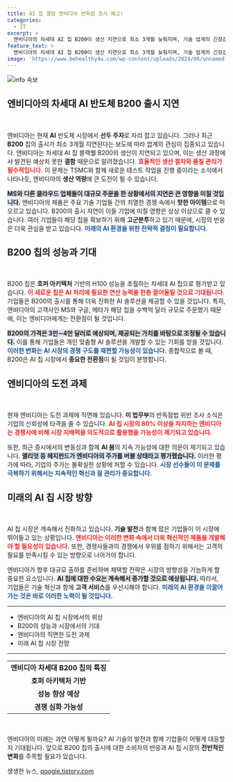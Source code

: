 ```yaml
---
title: AI 칩 결함 엔비디아 반독점 조사 예고!
categories:
  - IT
excerpt: >
  엔비디아의 차세대 AI 칩 B200이 생산 지연으로 최소 3개월 늦춰지며, 기술 업계의 긴장감이 고조되고 있습니다. 주요 고객들은 수십조 원어치 주문을 했으나 반독점 조사와 악재가 겹치며, 엔비디아의 주가는 불안한 상황에 놓였습니다.
feature_text: >
  엔비디아의 차세대 AI 칩 B200이 생산 지연으로 최소 3개월 늦춰지며, 기술 업계의 긴장감이 고조되고 있습니다. 주요 고객들은 수십조 원어치 주문을 했으나 반독점 조사와 악재가 겹치며, 엔비디아의 주가는 불안한 상황에 놓였습니다.
image: 'https://www.behealthy4u.com/wp-content/uploads/2024/06/unnamed-file.png'
---
```


<p><img src="https://www.behealthy4u.com/wp-content/uploads/2024/06/unnamed-file.png" alt="info 속보" /></p>

<h2 data-ke-size="size26">엔비디아의 차세대 AI 반도체 B200 출시 지연</h2>

<p data-ke-size="size16">&nbsp;</p>

<p>엔비디아는 현재 <strong>AI</strong> 반도체 시장에서 <strong>선두 주자</strong>로 자리 잡고 있습니다. 그러나 최근 <strong>B200</strong> 칩의 출시가 최소 3개월 지연된다는 보도에 따라 업계의 관심이 집중되고 있습니다. 엔비디아는 차세대 AI 칩 블랙웰 B200의 생산이 지연되고 있으며, 이는 생산 과정에서 발견된 예상치 못한 <strong>결함</strong> 때문으로 알려졌습니다. <b><span style="color: #ee2323;">효율적인 생산 절차와 품질 관리가 필수적입니다.</span></b> 이 문제는 TSMC와 함께 새로운 테스트 작업을 진행 중이라는 소식에서 나타나듯, 엔비디아의 <strong>생산 역량</strong>에 큰 도전이 될 수 있습니다.</p>

<p><b><span style="background-color: #21538527;">MS와 다른 클라우드 업체들이 대규모 주문을 한 상황에서의 지연은 큰 영향을 미칠 것입니다.</span></b> 엔비디아의 제품은 주요 기술 기업들 간의 치열한 경쟁 속에서 <strong>핫한 아이템</strong>으로 떠오르고 있습니다. B200의 출시 지연이 이들 기업에 미칠 영향은 상상 이상으로 클 수 있습니다. 여러 기업들이 해당 칩을 확보하기 위해 <strong>고군분투</strong>하고 있기 때문에, 시장의 반응은 더욱 관심을 받고 있습니다. <b><span style="color: #1a5490;">미래의 AI 환경을 위한 전략적 결정이 필요합니다.</span></b></p>

<h2 data-ke-size="size26">B200 칩의 성능과 기대</h2>

<p data-ke-size="size16">&nbsp;</p>

<p>B200 칩은 <b>호퍼 아키텍처</b> 기반의 H100 성능을 초월하는 차세대 AI 칩으로 평가받고 있습니다. <b><span style="color: #ee2323;">이 새로운 칩은 AI 처리에 필요한 연산 능력을 한층 끌어올릴 것으로 기대됩니다.</span></b> 기업들은 B200의 출시를 통해 더욱 진화한 AI 솔루션을 제공할 수 있을 것입니다. 특히, 엔비디아의 고객사인 MS와 구글, 메타가 해당 칩을 수백억 달러 규모로 주문했기 때문에, 이는 엔비디아에게는 전환점이 될 것입니다.</p>

<p><b><span style="background-color: #21538527;">B200의 가격은 3만∼4만 달러로 예상되며, 제공되는 가치를 바탕으로 조정될 수 있습니다.</span></b> 이를 통해 기업들은 개인 맞춤형 AI 솔루션을 개발할 수 있는 기회를 얻을 것입니다. <b><span style="color: #1a5490;">이러한 변화는 AI 시장의 <strong>경쟁 구도</strong>를 재편할 가능성이 있습니다.</span></b> 종합적으로 볼 때, B200은 AI 칩 시장에서 <strong>중요한 전환점</strong>이 될 것임이 분명합니다.</p>

<h2 data-ke-size="size26">엔비디아의 도전 과제</h2>

<p data-ke-size="size16">&nbsp;</p>

<p>현재 엔비디아는 도전 과제에 직면해 있습니다. <b>미 법무부</b>의 반독점법 위반 조사 소식은 기업의 신뢰성에 타격을 줄 수 있습니다. <b><span style="color: #ee2323;">AI 칩 시장의 80% 이상을 차지하는 엔비디아는 경쟁사에 비해 시장 지배력을 의도적으로 활용했을 가능성이 제기되고 있습니다.</span></b></p>

<p>또한, 최근 증시에서의 변동성과 함께 <strong>AI 붐</strong>의 지속 가능성에 대한 의문이 제기되고 있습니다. <b><span style="background-color: #21538527;">엘리엇 등 헤지펀드가 엔비디아의 주가를 버블 상태라고 평가했습니다.</span></b> 이러한 평가에 따라, 기업의 주가는 불확실한 상황에 처할 수 있습니다. <b><span style="color: #1a5490;">시장 선수들이 이 문제를 극복하기 위해서는 지속적인 혁신과 질 관리가 중요합니다.</span></b></p>

<h2 data-ke-size="size26">미래의 AI 칩 시장 방향</h2>

<p data-ke-size="size16">&nbsp;</p>

<p>AI 칩 시장은 계속해서 진화하고 있습니다. <b>기술 발전</b>과 함께 많은 기업들이 이 시장에 뛰어들고 있는 상황입니다. <b><span style="color: #ee2323;">엔비디아는 이러한 변화 속에서 더욱 혁신적인 제품을 개발해야 할 필요성이 있습니다.</span></b> 또한, 경쟁사들과의 경쟁에서 우위를 점하기 위해서는 고객의 필요를 만족시킬 수 있는 방향으로 나아가야 합니다.</p>

<p>엔비디아가 향후 대규모 출하를 준비하며 채택할 전략은 시장의 방향성을 가늠하게 할 중요한 요소입니다. <b><span style="background-color: #21538527;">AI 칩에 대한 수요는 계속해서 증가할 것으로 예상됩니다.</span></b> 따라서, 기업들은 기술 혁신과 함께 <strong>고객 서비스</strong>를 우선시해야 합니다. <b><span style="color: #1a5490;">미래의 AI 환경을 이끌어가는 것은 바로 이러한 노력이 될 것입니다.</span></b></p>

<hr>

<ul>
    <li>엔비디아의 AI 칩 시장에서의 위상</li>
    <li>B200의 성능과 시장에서의 기대</li>
    <li>엔비디아의 직면한 도전 과제</li>
    <li>미래 AI 칩 시장 전망</li>
</ul>

<hr>

<table style="width: 100%;">
    <tr>
        <td style="text-align: center; height: 17px;"><b>엔비디아 차세대 B200 칩의 특징</b></td>
    </tr>
    <tr>
        <td style="text-align: center; height: 17px;"><b>호퍼 아키텍처 기반</b></td>
    </tr>
    <tr>
        <td style="text-align: center; height: 17px;"><b>성능 향상 예상</b></td>
    </tr>
    <tr>
        <td style="text-align: center; height: 17px;"><b>경쟁 심화 가능성</b></td>
    </tr>
</table> 

<p data-ke-size="size16">&nbsp;</p>

<p>엔비디아의 미래는 과연 어떻게 될까요? AI 기술의 발전과 함께 기업들이 어떻게 대응할지 기대됩니다. 앞으로 B200 칩의 출시에 대한 소비자의 반응과 AI 칩 시장의 <strong>전반적인 변화</strong>를 주목할 필요가 있습니다.</p>
생생한 뉴스, <a href="https://qoogle.tistory.com" rel="dofollow">qoogle.tistory.com</a>


